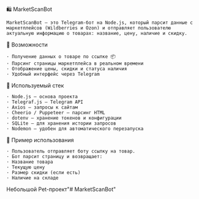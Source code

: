 🛍 MarketScanBot

    MarketScanBot — это Telegram-бот на Node.js, который парсит данные с маркетплейсов (Wildberries и Ozon) и отправляет пользователю актуальную информацию о товарах: название, цену, наличие и скидку.


🚀 Возможности

    · Получение данных о товаре по ссылке 📦
    · Парсинг страницы маркетплейса в реальном времени
    · Отображение цены, скидки и статуса наличия
    · Удобный интерфейс через Telegram


🧠 Используемый стек

    · Node.js — основа проекта
    · Telegraf.js — Telegram API
    · Axios — запросы к сайтам
    · Cheerio / Puppeteer — парсинг HTML
    · dotenv — хранение токенов и конфигурации
    · SQLite — для хранения истории запросов
    · Nodemon — удобен для автоматического перезапуска



📌 Пример использования

    · Пользователь отправляет боту ссылку на товар.
    · Бот парсит страницу и возвращает:
    · Название товара
    · Текущую цену
    · Размер скидки (если есть)
    · Наличие на складе

Небольшой Pet-проект"# MarketScanBot" 
